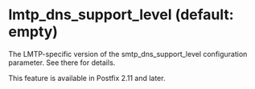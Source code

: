 # lmtp_dns_support_level (default: empty)
 The LMTP-specific version of the smtp\_dns\_support\_level
configuration parameter. See there for details. 


 This feature is available in Postfix 2.11 and later. 


